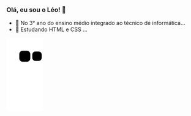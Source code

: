 ### Olá, eu sou o Léo! 👋

- 🔭 No 3° ano do ensino médio integrado ao técnico de informática...
- 🌱 Estudando HTML e CSS ...

![snake gif](https://github.com/Formandodev/Formandodev/blob/output/github-contribution-grid-snake.svg)
